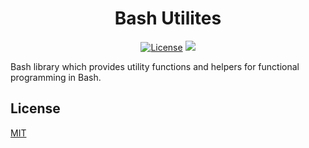 <h1 align="center">Bash Utilites</h1>

<p align="center">
<a href="https://github.com/labbots/bash-utility/blob/master/LICENSE"><img src="https://img.shields.io/github/license/labbots/bash-utility.svg?style=for-the-badge" alt="License"></a>
<a href="https://www.codacy.com/manual/labbots/bash-utility?utm_source=github.com&amp;utm_medium=referral&amp;utm_content=labbots/bash-utility&amp;utm_campaign=Badge_Grade"><img src="https://img.shields.io/codacy/grade/99fbe8d389254b6ebb37899ce89658e3?style=for-the-badge"/></a>
</p>
Bash library which provides utility functions and helpers for functional programming in Bash.

<!-- START generate_readme.sh generated TOC please keep comment here to allow auto update -->
<!-- DO NOT EDIT THIS SECTION, INSTEAD RE-RUN generate_readme.sh TO UPDATE -->

<!-- END generate_readme.sh generated TOC please keep comment here to allow auto update -->

<!-- START generate_readme.sh generated SHDOC please keep comment here to allow auto update -->
<!-- DO NOT EDIT THIS SECTION, INSTEAD RE-RUN generate_readme.sh TO UPDATE -->

<!-- END generate_readme.sh generated SHDOC please keep comment here to allow auto update -->

## License

[MIT](https://github.com/labbots/google-drive-upload/blob/master/LICENSE)
